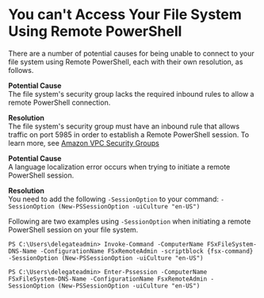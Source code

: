 # You can't Access Your File System Using Remote PowerShell<a name="remote-pwr-shell"></a>

There are a number of potential causes for being unable to connect to your file system using Remote PowerShell, each with their own resolution, as follows\.

**Potential Cause**  
The file system's security group lacks the required inbound rules to allow a remote PowerShell connection\.

**Resolution**  
The file system's security group must have an inbound rule that allows traffic on port 5985 in order to establish a Remote PowerShell session\. To learn more, see [Amazon VPC Security Groups](limit-access-security-groups.md#fsx-vpc-security-groups)

**Potential Cause**  
A language localization error occurs when trying to initiate a remote PowerShell session\.

**Resolution**  
You need to add the following `-SessionOption` to your command: `-SessionOption (New-PSSessionOption -uiCulture "en-US")`

Following are two examples using `-SessionOption` when initiating a remote PowerShell session on your file system\.

```
PS C:\Users\delegateadmin> Invoke-Command -ComputerName FSxFileSystem-DNS-Name -ConfigurationName FSxRemoteAdmin -scriptblock {fsx-command} -SessionOption (New-PSSessionOption -uiCulture "en-US")
```

```
PS C:\Users\delegateadmin> Enter-Pssession -ComputerName FSxFileSystem-DNS-Name -ConfigurationName FsxRemoteAdmin -SessionOption (New-PSSessionOption -uiCulture "en-US")
```